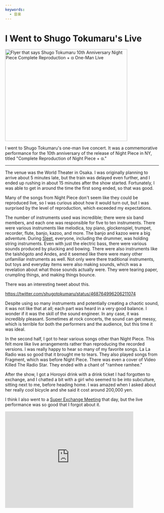 ```yaml
---
keywords:
  - 音楽
---
```


# I Went to Shugo Tokumaru's Live

<img src="http://cdn-ak.f.st-hatena.com/images/fotolife/m/morishin127/20140608/20140608163421.jpg" width="400" height="300" alt="Flyer that says Shugo Tokumaru 10th Anniversary Night Piece Complete Reproduction + α One-Man Live" />

I went to Shugo Tokumaru's one-man live concert. It was a commemorative performance for the 10th anniversary of the release of Night Piece in NY, titled "Complete Reproduction of Night Piece + α."

---

The venue was the World Theater in Osaka. I was originally planning to arrive about 5 minutes late, but the train was delayed even further, and I ended up rushing in about 15 minutes after the show started. Fortunately, I was able to get in around the time the first song ended, so that was good.

Many of the songs from Night Piece don't seem like they could be reproduced live, so I was curious about how it would turn out, but I was surprised by the level of reproduction, which exceeded my expectations.

The number of instruments used was incredible; there were six band members, and each one was responsible for five to ten instruments. There were various instruments like melodica, toy piano, glockenspiel, trumpet, recorder, flute, banjo, kazoo, and more. The banjo and kazoo were a big adventure. During [Sleet](https://youtu.be/9P7YIoeSG0w), everyone, including the drummer, was holding string instruments. Even with just the electric bass, there were various sounds produced by plucking and bowing. There were also instruments like the taishōgoto and Andes, and it seemed like there were many other unfamiliar instruments as well. Not only were there traditional instruments, but toys and everyday items were also making sounds, which was a revelation about what those sounds actually were. They were tearing paper, crumpling things, and making things bounce.

There was an interesting tweet about this.

https://twitter.com/shugotokumaru/status/468764996206211074

Despite using so many instruments and potentially creating a chaotic sound, it was not like that at all; each part was heard in a very good balance. I wonder if it was the skill of the sound engineer. In any case, it was incredibly pleasant. Sometimes at rock concerts, the sound can get messy, which is terrible for both the performers and the audience, but this time it was ideal.

In the second half, I got to hear various songs other than Night Piece. This felt more like live arrangements rather than reproducing the recorded versions. I was really happy to hear so many of my favorite songs. La La Radio was so good that it brought me to tears. They also played songs from Fragment, which was before Night Piece. There was even a cover of Video Killed The Radio Star. They ended with a chant of "ramhee ramhee."

After the show, I got a Horoyoi drink with a drink ticket I had forgotten to exchange, and I chatted a bit with a girl who seemed to be into subculture, sitting next to me, before heading home. I was amazed when I asked about her really cool bicycle and she said it cost around 200,000 yen.

I think I also went to a [Super Exchange Meeting](http://www.johogaku.net/) that day, but the live performance was so good that I forgot about it.

<iframe width="420" height="315" src="https://www.youtube.com/embed/BSpJRiV3CGw" frameborder="0" allowfullscreen></iframe>
